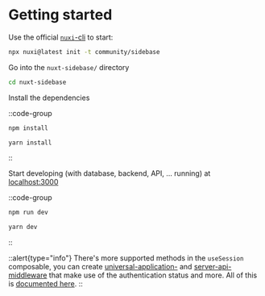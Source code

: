 # Getting started

Use the official [`nuxi`-cli](https://v3.nuxtjs.org/api/commands/init) to start:

```sh
npx nuxi@latest init -t community/sidebase
```

Go into the `nuxt-sidebase/` directory

```sh
cd nuxt-sidebase
```

Install the dependencies

::code-group
```bash [NPM]
npm install
```
```bash [Yarn]
yarn install
```
::

Start developing (with database, backend, API, ... running) at [localhost:3000](http://localhost:3000)

::code-group
```bash [NPM]
npm run dev
```
```bash [Yarn]
yarn dev
```
::

::alert{type="info"}
There's more supported methods in the `useSession` composable, you can create [universal-application-](https://v3.nuxtjs.org/guide/directory-structure/middleware) and [server-api-middleware](https://v3.nuxtjs.org/guide/directory-structure/server#server-middleware) that make use of the authentication status and more. All of this is [documented here](/guide/usage).
::
